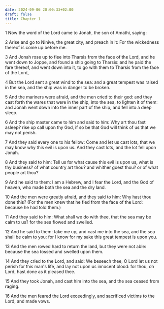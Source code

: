 ```yaml
---
date: 2024-09-06 20:00:33+02:00
draft: false
title: Chapter 1
---
```




1 Now the word of the Lord came to Jonah, the son of Amathi, saying:

2 Arise and go to Ninive, the great city, and preach in it: For the wickedness thereof is come up before me.

3 And Jonah rose up to flee into Tharsis from the face of the Lord, and he went down to Joppe, and found a ship going to Tharsis: and he paid the fare thereof, and went down into it, to go with them to Tharsis from the face of the Lord,

4 But the Lord sent a great wind to the sea: and a great tempest was raised in the sea, and the ship was in danger to be broken.

5 And the mariners were afraid, and the men cried to their god: and they cast forth the wares that were in the ship, into the sea, to lighten it of them: and Jonah went down into the inner part of the ship, and fell into a deep sleep.

6 And the ship master came to him and said to him: Why art thou fast asleep? rise up call upon thy God, if so be that God will think of us that we may not perish.

7 And they said every one to his fellow: Come and let us cast lots, that we may know why this evil is upon us. And they cast lots, and the lot fell upon Jonah.

8 And they said to him: Tell us for what cause this evil is upon us, what is thy business? of what country art thou? and whither goest thou? or of what people art thou?

9 And he said to them: I am a Hebrew, and I fear the Lord, and the God of heaven, who made both the sea and the dry land.

10 And the men were greatly afraid, and they said to him: Why hast thou done this? (For the men knew that he fled from the face of the Lord: because he had told them.)

11 And they said to him: What shall we do with thee, that the sea may be calm to us? for the sea flowed and swelled.

12 And he said to them: take me up, and cast me into the sea, and the sea shall be calm to you: for I know for my sake this great tempest is upon you.

13 And the men rowed hard to return the land, but they were not able: because the sea tossed and swelled upon them.

14 And they cried to the Lord, and said: We beseech thee, O Lord let us not perish for this man's life, and lay not upon us innocent blood: for thou, oh Lord, hast done as it pleased thee.

15 And they took Jonah, and cast him into the sea, and the sea ceased from raging.

16 And the men feared the Lord exceedingly, and sacrificed victims to the Lord, and made vows.


